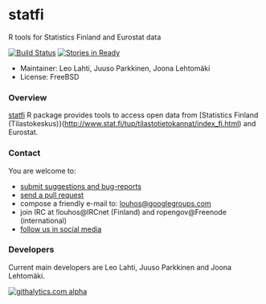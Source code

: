statfi
======

R tools for Statistics Finland and Eurostat data

[![Build Status](https://api.travis-ci.org/rOpenGov/sorvi.png)](https://travis-ci.org/rOpenGov/sorvi)
[![Stories in Ready](https://badge.waffle.io/ropengov/sorvi.png?label=TODO)](http://waffle.io/ropengov/sorvi)

+ Maintainer: Leo Lahti, Juuso Parkkinen, Joona Lehtomäki
+ License: FreeBSD


### Overview

  [statfi](http://ropengov.github.com/statfi) R package provides tools
  to access open data from [Statistics Finland
  (Tilastokeskus)}(http://www.stat.fi/tup/tilastotietokannat/index_fi.html)
  and Eurostat.

### Contact
  
  You are welcome to:

  * [submit suggestions and bug-reports](https://github.com/ropengov/statfi/issues)
  * [send a pull request](https://github.com/ropengov/statfi/)
  * compose a friendly e-mail to: louhos@googlegroups.com
  * join IRC at !louhos@IRCnet (Finland) and ropengov@Freenode (international)
  * [follow us in social media](http://louhos.github.com/contact.html)  

### Developers

  Current main developers are Leo Lahti, Juuso Parkkinen and Joona
  Lehtomäki.  

  
[![githalytics.com alpha](https://cruel-carlota.pagodabox.com/fdfcd0ee746a540299b8f7be2833b93f "githalytics.com")](http://githalytics.com/ropengov/statfi)

